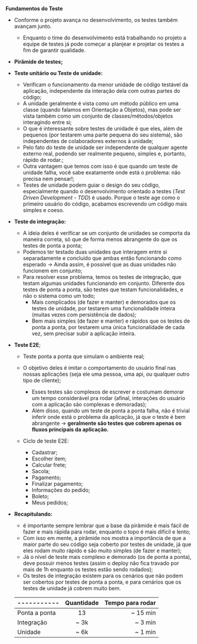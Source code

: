 **Fundamentos do Teste**
- Conforme o projeto avança no desenvolvimento, os testes também avançam junto.
    - Enquanto o time do desenvolvimento está trabalhando no projeto a equipe de testes já pode começar a planjear e projetar os testes a fim de garantir qualidade.

- **Pirâmide de testes;**
 - **Teste unitário ou Teste de unidade:**
    - Verificam o funcionamento da menor unidade de código testável da aplicação, independente da interação dela com outras partes do código;
    - A unidade geralmente é vista como um método público em uma classe (quando falamos em Orientação a Objetos), mas pode ser vista também como um conjunto de classes/métodos/objetos interagindo entre si;
    - O que é interessante sobre testes de unidade é que eles, além de pequenos (por testarem uma parte pequena do seu sistema), são independentes de colaboradores externos à unidade;
    - Pelo fato do teste de unidade ser independente de qualquer agente externo real, podendo ser realmente pequeno, simples e, portanto, rápido de rodar.;
    - Outra vantagem que temos com isso é que quando um teste de unidade falha, você sabe exatamente onde está o problema: não precisa nem pensar!;
    - Testes de unidade podem guiar o design do seu código, especialmente quando o desenvolvimento orientado a testes (*Test Driven Development - TDD*) é usado. Porque o teste age como o primeiro usuário do código, acabamos escrevendo um código mais simples e coeso.

 - **Teste de integração:**
    - A ideia deles é verificar se um conjunto de unidades se comporta da maneira correta, só que de forma menos abrangente do que os testes de ponta a ponta;
    - Podemos ter testado duas unidades que interagem entre si separadamente e concluído que ambas então funcionando como esperado -> Ainda assim, é possível que as duas unidades não funcionem em conjunto;
    - Para resolver esse problema, temos os testes de integração, que testam algumas unidades funcionando em conjunto. Diferente dos testes de ponta a ponta, são testes que testam funcionalidades, e não o sistema como um todo;
        - Mais complicados (de fazer e manter) e demorados que os testes de unidade, por testarem uma funcionalidade inteira (muitas vezes com persistência de dados);
        - Bem mais simples (de fazer e manter) e rápidos que os testes de ponta a ponta, por testarem uma única funcionalidade de cada vez, sem precisar subir a aplicação inteira.

 - **Teste E2E**;
    - Teste ponta a ponta que simulam o ambiente real;
    - O objetivo deles é imitar o comportamento do usuário final nas nossas aplicações (seja ele uma pessoa, uma api, ou qualquer outro tipo de cliente);
        - Esses testes são complexos de escrever e costumam demorar um tempo considerável pra rodar (afinal, interações do usuário com a aplicação são complexas e demoradas);
        - Além disso, quando um teste de ponta a ponta falha, não é trivial inferir onde está o problema da aplicação, já que o teste é bem abrangente -> **geralmente são testes que cobrem apenas os fluxos principais da aplicação.**

    - Ciclo de teste E2E:
        - Cadastrar;
        - Escolher item;
        - Calcular frete;
        - Sacola;
        - Pagamento;
        - Finalizar pagamento;
        - Informações do pedido;
        - Boleto;
        - Meus pedidos;

- **Recapitulando:**
    - é importante sempre lembrar que a base da pirâmide é mais fácil de fazer e mais rápida para rodar, enquanto o topo é mais difícil e lento;
    - Com isso em mente, a pirâmide nos mostra a importância de que a maior parte do seu código seja coberto por testes de unidade, já que eles rodam muito rápido e são muito simples (de fazer e manter);
    - Já o nível de teste mais complexo e demorado (os de ponta a ponta), deve possuir menos testes (assim o deploy não fica travado por mais de 1h enquanto os testes estão sendo rodados);
    - Os testes de integração existem para os cenários que não podem ser cobertos por testes de ponta a ponta, e para cenários que os testes de unidade já cobrem muito bem.

    | ----------- | Quantidade | Tempo para rodar | 
    |----------|:-------------:|------:|
    | Ponta a ponta| 13 | ~ 15 min |
    | Integração| ~ 3k | ~ 3 min |
    | Unidade| ~ 6k | ~ 1 min |